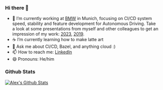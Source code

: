 ### Hi there 👋

- 🔭 I’m currently working at [BMW](https://www.bmwgroup.com/en.html) in Munich, focusing on CI/CD system speed, stability and feature development for Autonomous Driving. Take a look at some presentations from myself and other colleagues to get an impression of my work: [2023](https://www.youtube.com/watch?v=oui9v-ZKW-Y), [2019](https://www.youtube.com/watch?v=Gh4SJuYUoQI).
- ☕ I’m currently learning how to make latte art
- 💬 Ask me about CI/CD, Bazel, and anything cloud :)
- 📫 How to reach me: [LinkedIn](https://www.linkedin.com/in/alex-scott-a4baa548/)
- 😄 Pronouns: He/him

### Github Stats

[![Alex's Github Stats](https://github-readme-stats.vercel.app/api?username=alexander-scott&count_private=true&theme=default&show_icons=true)](https://github.com/alexander-scott)
